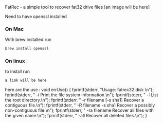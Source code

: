 FatRec - a simple tool to recover fat32 drive files
[an image will be here]

Need to have openssl installed 

### On Mac 
With brew installed run
```bash
brew install openssl
```


### On linux


to install run 
```bash
a link will be here
````


here are the use : 
void errUse() {
    fprintf(stderr, "Usage: fatrec32 disk <options>\n");
    fprintf(stderr, "  -i                     Print the file system information.\n");
    fprintf(stderr, "  -l                     List the root directory.\n");
    fprintf(stderr, "  -r filename [-s sha1]  Recover a contiguous file.\n");
    fprintf(stderr, "  -R filename -s sha1    Recover a possibly non-contiguous file.\n");
    fprintf(stderr, "  -ra filename           Recover all files with the given name.\n");
    fprintf(stderr, "  -all                   Recover all deleted files.\n");
}


